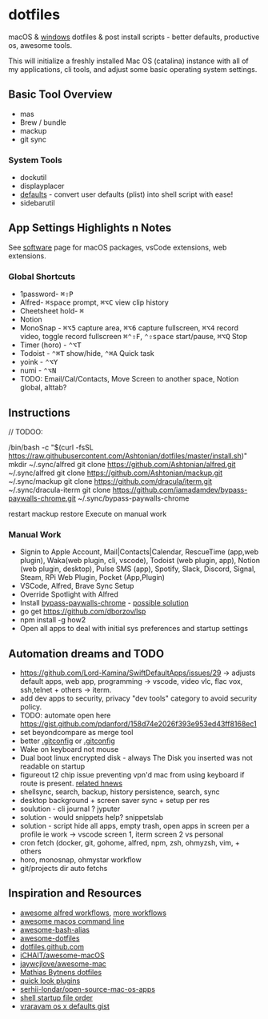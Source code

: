 # dotfiles

macOS & [windows](./win10/readme.md) dotfiles & post install scripts - better defaults, productive os, awesome tools.

This will initialize a freshly installed Mac OS (catalina) instance with all of my applications, cli tools, and adjust some basic operating system settings.

## Basic Tool Overview

* mas
* Brew / bundle
* mackup
* git sync

### System Tools

* dockutil
* displayplacer
* [defaults](https://github.com/aerobounce/defaults.sh) - convert user defaults (plist) into shell script with ease!
* sidebarutil

## App Settings Highlights n Notes

See [software](./Software.md) page for macOS packages, vsCode extensions, web extensions.

### Global Shortcuts

* 1password- <kbd>⌘</kbd><kbd>⇧</kbd><kbd>P</kbd>
* Alfred- <kbd>⌘</kbd><kbd>space</kbd> prompt, <kbd>⌘</kbd><kbd>⌥</kbd><kbd>C</kbd> view clip history
* Cheetsheet hold- <kbd>⌘</kbd>
* Notion
* MonoSnap - <kbd>⌘</kbd><kbd>⌥</kbd><kbd>5</kbd> capture area, <kbd>⌘</kbd><kbd>⌥</kbd><kbd>6</kbd> capture fullscreen, <kbd>⌘</kbd><kbd>⌥</kbd><kbd>4</kbd> record video, toggle record fullscreen <kbd>⌘</kbd><kbd>⌃</kbd><kbd>⇧</kbd><kbd>F</kbd>, <kbd>⌃</kbd><kbd>⇧</kbd><kbd>space</kbd> start/pause,  <kbd>⌘</kbd><kbd>⌥</kbd><kbd>Q</kbd> Stop
* Timer (horo) - <kbd>⌃</kbd><kbd>⌥</kbd><kbd>T</kbd>
* Todoist - <kbd>⌃</kbd><kbd>⌘</kbd><kbd>T</kbd> show/hide,  <kbd>⌃</kbd><kbd>⌘</kbd><kbd>A</kbd> Quick task
* yoink - <kbd>⌃</kbd><kbd>⌥</kbd><kbd>Y</kbd>
* numi - <kbd>⌃</kbd><kbd>⌥</kbd><kbd>N</kbd>
* TODO: Email/Cal/Contacts, Move Screen to another space, Notion global, alttab?

## Instructions

// TODOO:

/bin/bash -c "$(curl -fsSL https://raw.githubusercontent.com/Ashtonian/dotfiles/master/install.sh)"
mkdir ~/.sync/alfred
git clone https://github.com/Ashtonian/alfred.git  ~/.sync/alfred
git clone https://github.com/Ashtonian/mackup.git  ~/.sync/mackup
git clone https://github.com/dracula/iterm.git ~/.sync/dracula-iterm
git clone https://github.com/iamadamdev/bypass-paywalls-chrome.git  ~/.sync/bypass-paywalls-chrome



restart
mackup restore
Execute on manual work

### Manual Work

* Signin to Apple Account, Mail|Contacts|Calendar, RescueTime (app,web plugin), Waka(web plugin, cli, vscode), Todoist (web plugin, app), Notion (web plugin, desktop), Pulse SMS (app), Spotify, Slack, Discord, Signal, Steam, RPi Web Plugin, Pocket (App,Plugin)
* VSCode, Alfred, Brave Sync Setup
* Override Spotlight with Alfred
* Install [bypass-paywalls-chrome](https://github.com/iamadamdev/bypass-paywalls-chrome.git) - [possible solution](https://stackoverflow.com/questions/16800696/how-install-crx-chrome-extension-via-command-line)
* go get https://github.com/dborzov/lsp
* npm install -g how2
* Open all apps to deal with initial sys preferences and startup settings

## Automation dreams and TODO

* https://github.com/Lord-Kamina/SwiftDefaultApps/issues/29 -> adjusts default apps, web app, programming -> vscode, video vlc, flac vox,  ssh,telnet + others -> iterm.
* add dev apps to security, privacy "dev tools" category to avoid security policy.
* TODO: automate open here https://gist.github.com/pdanford/158d74e2026f393e953ed43ff8168ec1
* set beyondcompare as merge tool
* better [.gitconfig](https://github.com/mathiasbynens/dotfiles/blob/main/.gitconfig) or [.gitconfig](https://github.com/atomantic/dotfiles/blob/master/homedir/.gitconfig)
* Wake on keyboard not mouse
* Dual boot linux encrypted disk - always The Disk you inserted was not readable on startup
* figureout t2 chip issue preventing vpn'd mac from using keyboard if route is present. [related hnews](https://news.ycombinator.com/item?id=24838816)
* shellsync, search, backup, history persistence, search, sync
* desktop background + screen saver sync + setup per res
* soulution - cli journal ? jyputer
* solution - would snippets help? snippetslab
* solution - script hide all apps, empty trash, open apps in screen per a profile ie work -> vscode screen 1, iterm screen 2 vs personal
* cron fetch (docker, git, gohome, alfred, npm, zsh, ohmyzsh, vim, + others
* horo, monosnap, ohmystar workflow
* git/projects dir auto fetchs

## Inspiration and Resources

* [awesome alfred workflows](https://github.com/alfred-workflows/awesome-alfred-workflows), [more workflows](https://github.com/zenorocha/alfred-workflows)
* [awesome macos command line](https://github.com/herrbischoff/awesome-macos-command-line)
* [awesome-bash-alias](https://github.com/vikaskyadav/awesome-bash-alias)
* [awesome-dotfiles](https://github.com/webpro/awesome-dotfiles)
* [dotfiles.github.com](https://github.com/dotfiles/dotfiles.github.com)
* [iCHAIT/awesome-macOS](https://github.com/iCHAIT/awesome-macOS)
* [jaywcjlove/awesome-mac](https://github.com/jaywcjlove/awesome-mac#readme)
* [Mathias Bytnens dotfiles](https://github.com/mathiasbynens/dotfiles)
* [quick look plugins](https://github.com/sindresorhus/quick-look-plugins)
* [serhii-londar/open-source-mac-os-apps](https://github.com/serhii-londar/open-source-mac-os-apps#readme)
* [shell startup file order](https://shreevatsa.wordpress.com/2008/03/30/zshbash-startup-files-loading-order-bashrc-zshrc-etc/)
* [vraravam os x defaults gist](https://gist.github.com/vraravam/8c9eae91a3750bed86b81e3a4711f842)
